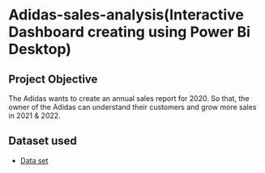 # Adidas-sales-analysis(Interactive Dashboard creating using Power Bi Desktop)
## Project Objective
The Adidas wants to create an annual sales report for 2020. So that, the owner of the Adidas can understand their customers and grow more sales in 2021 & 2022.

## Dataset used
  - <a href="https://github.com/CHBLESSY/Adidas-sales-analysis/blob/main/Adidas%20US%20Sales%20Datasets.xlsx">Data set</a>
  

